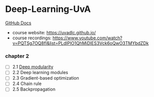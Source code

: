 # Deep-Learning-UvA
[GitHub Docs](https://docs.github.com/cn/github/writing-on-github/getting-started-with-writing-and-formatting-on-github/basic-writing-and-formatting-syntax#links)
- course website: https://uvadlc.github.io/
- course recordings: https://www.youtube.com/watch?v=PQTSg7OQ8fI&list=PLdlPlO1QhMiDlES3Vck6oQwO3TMYbdZDk
### chapter 2
- [ ] 2.1 [Deep modularity](https://www.youtube.com/watch?v=PQTSg7OQ8fI&list=PLdlPlO1QhMiDlES3Vck6oQwO3TMYbdZDk)
- [ ] 2.2 Deep learning modules
- [ ] 2.3 Gradient-based optimization
- [ ] 2.4 Chain rule
- [ ] 2.5 Backpropagation
